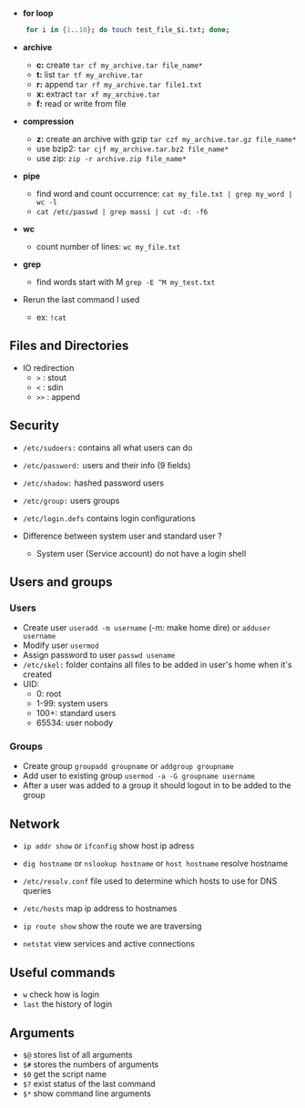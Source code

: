 - **for loop**
    
```sh
    for i in {1..10}; do touch test_file_$i.txt; done;
```

- **archive**
    - **c:** create ```tar cf my_archive.tar file_name*```
    - **t:** list   ```tar tf my_archive.tar```
    - **r:** append ```tar rf my_archive.tar file1.txt```
    - **x:** extract ```tar xf my_archive.tar```
    - **f:** read or write from file

- **compression**
    - **z:** create an archive with gzip ```tar czf my_archive.tar.gz file_name*```
    - use bzip2: ```tar cjf my_archive.tar.bz2 file_name*```
    - use zip: ```zip -r archive.zip file_name*```

- **pipe**
    - find word and count occurrence: ```cat my_file.txt | grep my_word | wc -l```
    - ```cat /etc/passwd | grep massi | cut -d: -f6```

- **wc**
  - count number of lines: ```wc my_file.txt```

- **grep**
  - find words start with M ```grep -E ^M my_test.txt```

- Rerun the last command I used
  - ex: ```!cat```

## Files and Directories

- IO redirection
  - ```>``` : stout
  - ```<``` : sdin
  - ```>>``` : append

## Security

- `/etc/sudoers:` contains all what users can do
- `/etc/password:` users and their info (9 fields)
- `/etc/shadow:` hashed password users
- `/etc/group:` users groups
- `/etc/login.defs` contains login configurations

- Difference between system user and standard user ?
  - System user (Service account) do not have a login shell

## Users and groups

### Users

- Create user `useradd -m username` (-m: make home dire) or `adduser username`
- Modify user ```usermod```
- Assign password to user ```passwd usename```
- ```/etc/skel:``` folder contains all files to be added in user's home when it's created
- UID:
  - 0: root
  - 1-99: system users
  - 100+: standard users
  - 65534: user nobody

### Groups

- Create group ```groupadd groupname``` or ```addgroup groupname```
- Add user to existing group ```usermod -a -G groupname username```
- After a user was added to a group it should logout in to be added to the group

## Network

- ```ip addr show``` or ```ifconfig``` show host ip adress
- ```dig hostname``` or  ```nslookup hostname``` or ```host hostname``` resolve hostname
- ```/etc/resolv.conf``` file used to determine which hosts to use for DNS queries
- ```/etc/hosts``` map ip address to hostnames

- ```ip route show``` show the route we are traversing
- ```netstat``` view services and active connections

## Useful commands

- ```w``` check how is login
- ```last``` the history of login

## Arguments

- `$@` stores list of all arguments  
- `$#` stores the numbers of arguments
- `$0` get the script name
- `$?` exist status of the last command
- `$*` show command line arguments
